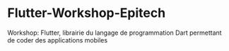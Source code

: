 # Flutter-Workshop-Epitech
Workshop: Flutter, librairie du langage de programmation Dart permettant de coder des applications mobiles
